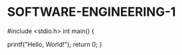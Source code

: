 # SOFTWARE-ENGINEERING-1
#include <stdio.h>
int main() {
 
   printf("Hello, World!");
   return 0;
}
